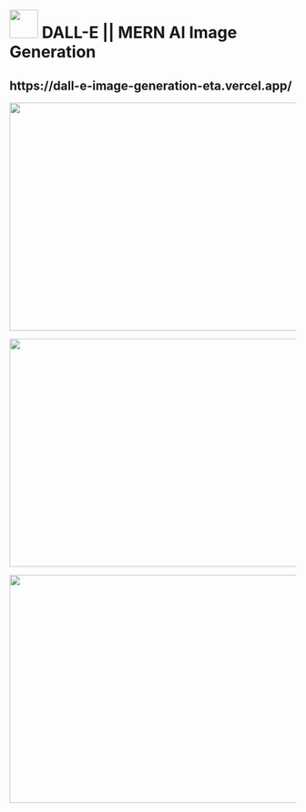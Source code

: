 <h1> <img width="50" height="50"src = "https://user-images.githubusercontent.com/77875811/232703199-bb4363fc-62a1-4be9-9804-41308284b3ac.png"/> DALL-E || MERN AI Image Generation  </h1> 


<h2>https://dall-e-image-generation-eta.vercel.app/</h2>


<p align="center">
  <img width="800" height="400" src="https://user-images.githubusercontent.com/77875811/232703382-c7cd482c-6b5d-4d16-bb38-e8d6c67fc29b.png">
</p>

<p align="center">
  <img width="800" height="400" src="https://user-images.githubusercontent.com/77875811/232704373-a8599580-7edb-4ab6-bc5c-7402d049cd00.png">
</p>

<p align="center">
  <img width="800" height="400" src="https://user-images.githubusercontent.com/77875811/232704558-cd573b72-22ca-4e0d-8114-f5ae2b68807f.png">
</p>
